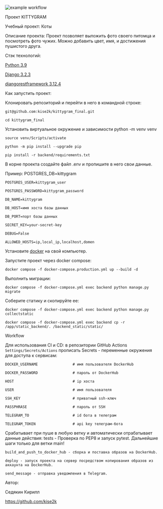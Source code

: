 ![example workflow](https://github.com/kise2k/kittygram_final/actions/workflows/main.yml/badge.svg)

Проект KITTYGRAM

Учебный проект: Коты

Описание проекта: Проект позволяет выложить фото своего питомца и посмотреть фото чужих. Можно добавить цвет, имя, и достижения пушистого друга.

Стэк технологий:
  
  [Python 3.9](https://www.python.org/downloads/)
  
  [Django 3.2.3](https://www.djangoproject.com/download/)
  
  [djangorestframework 3.12.4](https://pypi.org/project/djangorestframework/#files)

Как запустить проект:

Клонировать репозиторий и перейти в него в командной строке:
    
    git@github.com:kise2k/kittygram_final.git
    
    cd kittygram_final

Установить виртуальное окружение и зависимости
    python -m venv venv
    
    source venv/Scripts/activate
    
    python -m pip install --upgrade pip
    
    pip install -r backend/requirements.txt

В корне проекта создайте файл .env и пропишите в него свои данные.

Пример:
    POSTGRES_DB=kittygram
    
    POSTGRES_USER=kittygram_user
    
    POSTGRES_PASSWORD=kittygram_password
    
    DB_NAME=kittygram
    
    DB_HOST=имя хоста базы данных
    
    DB_PORT=порт базы данных
    
    SECRET_KEY=your-secret-key
    
    DEBUG=False
    
    ALLOWED_HOSTS=ip,local_ip,localhost,domen

Установите [docker](https://www.docker.com/) на свой компьютер.

Запустите проект через docker compose:

    docker compose -f docker-compose.production.yml up --build -d

Выполнить миграции:

    docker compose -f docker-compose.yml exec backend python manage.py migrate

Соберите статику и скопируйте ее:

    docker compose -f docker-compose.yml exec backend python manage.py collectstatic
    
    docker compose -f docker-compose.yml exec backend cp -r /app/static_backend/. /backend_static/static/

Workflow

Для использования CI и CD: в репозитории GitHub Actions `Settings/Secrets/Actions` прописать Secrets - переменные окружения для доступа к сервисам:

    DOCKER_USERNAME                # имя пользователя DockerHub
    
    DOCKER_PASSWORD                # пароль от DockerHub
    
    HOST                           # ip хоста
    
    USER                           # имя пользователя
    
    SSH_KEY                        # приватный ssh-ключ
    
    PASSPHRASE                     # пароль от SSH
    
    TELEGRAM_TO                    # id бота в телеграм
    
    TELEGRAM_TOKEN                 # api key телеграм-бота

Срабатывает при пуше в любую ветку и автоматически отрабатывает данные действия:
    tests - Проверка по PEP8 и запуск pytest. Дальнейшие шаги только для ветки main!
    
    build_and_push_to_docker_hub - сборка и поставка образов на DockerHub.
    
    deploy - запуск проекта на сервер посредством копирования образов из аккаунта на DockerHub.
    
    send_message - отправка уведомления в Telegram.

Автор:

Седякин Кирилл

https://github.com/kise2k
